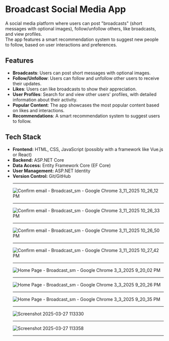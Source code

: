 # Broadcast Social Media App

A social media platform where users can post "broadcasts" (short messages with optional images), follow/unfollow others, like broadcasts, and view profiles.<br /> 
The app features a smart recommendation system to suggest new people to follow, based on user interactions and preferences.

## Features

- **Broadcasts**: Users can post short messages with optional images.
- **Follow/Unfollow**: Users can follow and unfollow other users to receive their updates.
- **Likes**: Users can like broadcasts to show their appreciation.
- **User Profiles**: Search for and view other users' profiles, with detailed information about their activity.
- **Popular Content**: The app showcases the most popular content based on likes and interactions.
- **Recommendations**: A smart recommendation system to suggest users to follow.

## Tech Stack

- **Frontend:** HTML, CSS, JavaScript (possibly with a framework like Vue.js or React)
- **Backend:** ASP.NET Core
- **Data Access:** Entity Framework Core (EF Core)
- **User Management:** ASP.NET Identity
- **Version Control:** Git/GitHub<hr />
![Confirm email - Broadcast_sm - Google Chrome 3_11_2025 10_26_12 PM](https://github.com/user-attachments/assets/1cafaa58-f7bc-495c-91f2-80696adda591)<hr />
![Confirm email - Broadcast_sm - Google Chrome 3_11_2025 10_26_33 PM](https://github.com/user-attachments/assets/fa4ec2a4-2709-410e-83ac-62c9be124ac4)<hr />
![Confirm email - Broadcast_sm - Google Chrome 3_11_2025 10_26_50 PM](https://github.com/user-attachments/assets/ed2ca84a-ebc3-4367-8acf-93e3c742708e)<hr />
![Confirm email - Broadcast_sm - Google Chrome 3_11_2025 10_27_42 PM](https://github.com/user-attachments/assets/6afe1249-5d7c-4834-9f64-0d37f3ee568b)<hr />
![Home Page - Broadcast_sm - Google Chrome 3_3_2025 9_20_02 PM](https://github.com/user-attachments/assets/046a0a3e-26d3-4467-aacf-cb70adcdb272)<hr />
![Home Page - Broadcast_sm - Google Chrome 3_3_2025 9_20_26 PM](https://github.com/user-attachments/assets/68e123d6-fbf9-4a5a-89db-179635a40ce4)<hr />
![Home Page - Broadcast_sm - Google Chrome 3_3_2025 9_20_35 PM](https://github.com/user-attachments/assets/98060036-df39-4b79-ba7e-e26bd95996fc)<hr />
![Screenshot 2025-03-27 113330](https://github.com/user-attachments/assets/776077c0-097e-4957-9fee-dc1c8463ab41)<hr />
![Screenshot 2025-03-27 113358](https://github.com/user-attachments/assets/6e8f80e5-6919-4336-ad3d-7c3c6114179c)<hr />


